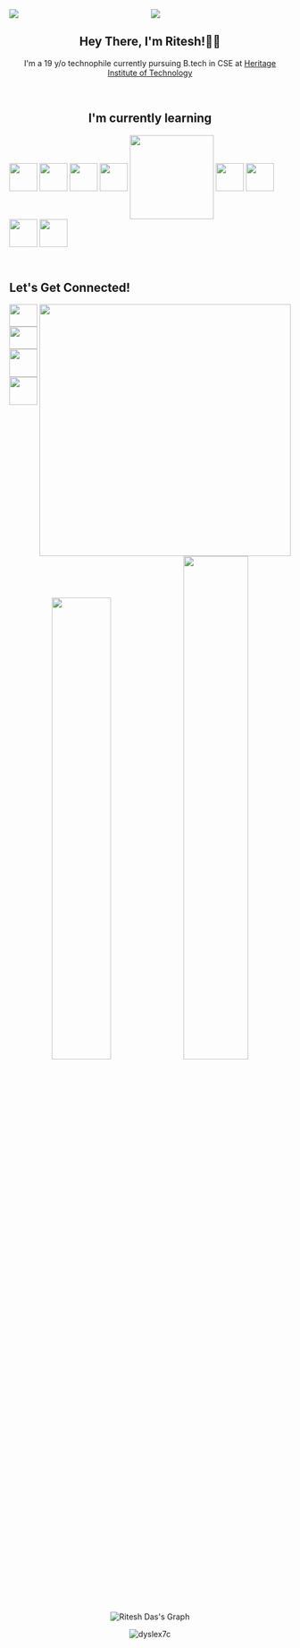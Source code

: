 <div align="center">
  <img src="https://i.imgur.com/Iob6T0s.png"/>
<a href="https://visitcount.itsvg.in">
  <img align="left" src="https://visitcount.itsvg.in/api?id=Dyslex7c&label=Profile%20Views&color=12&icon=6&pretty=false" />
</a>
  <h2 align="center">Hey There, I'm Ritesh!👋🏼</h2>
  <p align="center">I'm a 19 y/o technophile currently pursuing B.tech in CSE at <a href="https://www.heritageit.edu/">Heritage Institute of Technology</a></p><br>

<h2 align="center">I'm currently learning</h2>
<div align = "left">
<a><img align = "center" src = "https://i.imgur.com/87Qf2ip.png" width = "50px"></a>
<a><img align = "center" src = "https://i.imgur.com/2gwxzY7.png" width = "50px"></a>
<a><img align = "center" src = "https://i.imgur.com/dq2JVwT.png" width = "50px"></a>
<a><img align = "center" src = "https://i.imgur.com/VLo6GiH.png" width = "50px"></a>
<a><img align = "center" src = "https://i.imgur.com/sjdISoF.png" width = "150px"></a>
<a><img align = "center" src = "https://i.imgur.com/7uPQtvu.png" width = "50px"></a>
<a><img align = "center" src = "https://i.imgur.com/GNREvlr.png" width = "50px"></a>
<a><img align = "center" src = "https://i.imgur.com/NP2hRFA.png" width = "50px"></a>
<a><img align = "center" src = "https://i.imgur.com/eYtLGWn.png" width = "50px"></a>
  </div>


<br><h2 align="left">Let's Get Connected!</h2>
  <img align = "right" src="https://media.giphy.com/media/qgQUggAC3Pfv687qPC/giphy.gif" width="450px"/>
<div align="left">
<a href="https://www.linkedin.com/in/ritesh-das-066205288/" target="blank"><img align="center" src="https://raw.githubusercontent.com/rahuldkjain/github-profile-readme-generator/master/src/images/icons/Social/linked-in-alt.svg" height = "40" width = "50"></a>
<a href="https://www.instagram.com/i_berlusconi7/?theme=dark" target="blank"><img align="center" src="https://raw.githubusercontent.com/rahuldkjain/github-profile-readme-generator/master/src/images/icons/Social/instagram.svg" height = "40" width = "50"></a>
<a href="https://github.com/Dyslex7c" target="blank"><img align="center" src="https://i.imgur.com/DDcmmkZ.png" height = "50" width = "50"></a>
<a href="https://discord.com/invite/ETDqM6XMct" target="blank"><img align="center" src="https://i.imgur.com/mulsWoC.png" height = "50" width = "50"></a>
 </div>

<br>
<br>
<br>
<br>
<br>
<br>
<br>
<br>
<br>
<br>
<br>
<br>
<br>
<br> 

 <div>
 <p>
  <img width="46%" src="https://github-readme-stats-sigma-five.vercel.app/api?username=Dyslex7c&show_icons=true&theme=transparent&count_private=true&include_all_commits=true" /> 
  <img width="48%" src="https://github-readme-streak-stats.herokuapp.com?user=Dyslex7c&theme=transparent" />
  <p><img align="center" src="https://github-readme-activity-graph.vercel.app/graph?username=dyslex7c&theme=high-contrast" alt="Ritesh Das's Graph"/></p> 
  <p align="center"><img align="center" src="https://github-readme-stats-sigma-five.vercel.app/api/top-langs?username=dyslex7c&show_icons=true&locale=en&layout=compact" alt="dyslex7c" /></p>
</p>
  </div>

